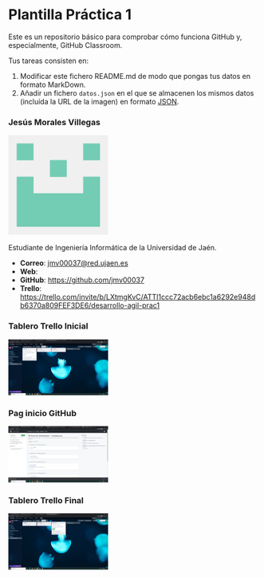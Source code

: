 # Plantilla Práctica 1
Este es un repositorio básico para comprobar cómo funciona GitHub y, especialmente, GitHub Classroom.

Tus tareas consisten en:
1) Modificar este fichero README.md de modo que pongas tus datos en formato MarkDown.
2) Añadir un fichero <code>datos.json</code> en el que se almacenen los mismos datos (incluída la URL de la imagen) en formato [JSON](https://es.wikipedia.org/wiki/JSON).

### Jesús Morales Villegas
<img src='/foto.png' width='200px'>

Estudiante de Ingeniería Informática de la Universidad de Jaén.
* **Correo**: jmv00037@red.ujaen.es
* **Web**:
* **GitHub**: https://github.com/jmv00037
* **Trello**: https://trello.com/invite/b/LXtmgKvC/ATTI1ccc72acb6ebc1a6292e948db6370a809FEF3DE6/desarrollo-agil-prac1

### Tablero Trello Inicial
<img src='/tablero_inicial.png' width='200px'>

### Pag inicio GitHub
<img src='/github.png' width='200px'>

### Tablero Trello Final
<img src='/tablero_final.png' width='200px'>